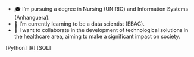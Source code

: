 
- 🎓 I’m pursuing a degree in Nursing (UNIRIO) and Information Systems (Anhanguera).</strong>
- 🌱 I’m currently learning to be a data scientist (EBAC).</strong>
- 👯 I want to collaborate in the development of technological solutions in the healthcare area, aiming to make a significant impact on society.</strong>

[Python] [R] [SQL]
